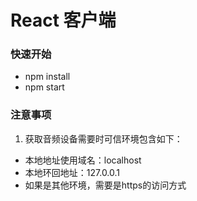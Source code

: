 # React 客户端

### 快速开始

- npm install
- npm start

### 注意事项
1. 获取音频设备需要时可信环境包含如下：
- 本地地址使用域名：localhost
- 本地环回地址：127.0.0.1
- 如果是其他环境，需要是https的访问方式